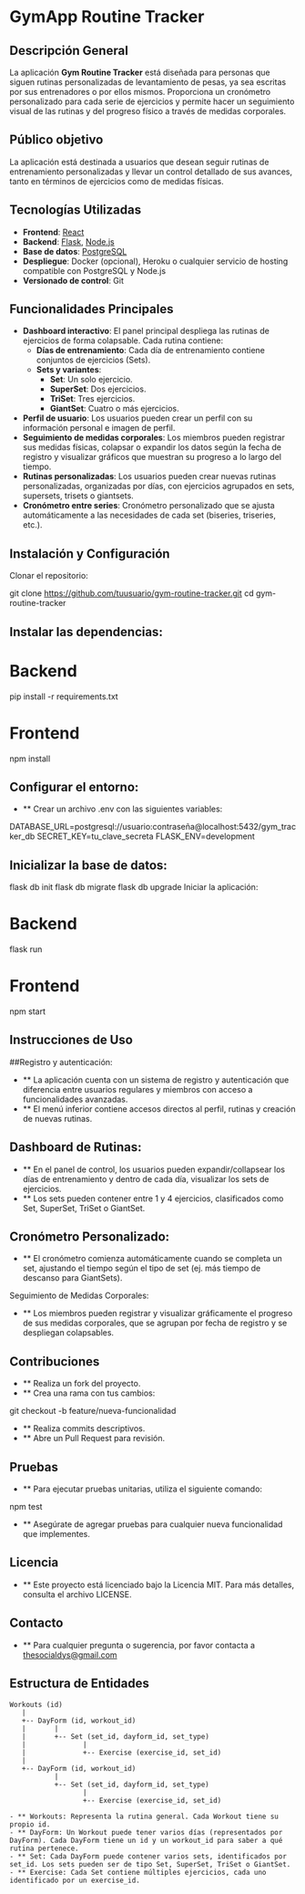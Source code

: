 # GymApp Routine Tracker

## Descripción General
La aplicación **Gym Routine Tracker** está diseñada para personas que siguen rutinas personalizadas de levantamiento de pesas, ya sea escritas por sus entrenadores o por ellos mismos. Proporciona un cronómetro personalizado para cada serie de ejercicios y permite hacer un seguimiento visual de las rutinas y del progreso físico a través de medidas corporales.

## Público objetivo
La aplicación está destinada a usuarios que desean seguir rutinas de entrenamiento personalizadas y llevar un control detallado de sus avances, tanto en términos de ejercicios como de medidas físicas.

## Tecnologías Utilizadas
- **Frontend**: [React](https://reactjs.org/)
- **Backend**: [Flask](https://flask.palletsprojects.com/), [Node.js](https://nodejs.org/)
- **Base de datos**: [PostgreSQL](https://www.postgresql.org/)
- **Despliegue**: Docker (opcional), Heroku o cualquier servicio de hosting compatible con PostgreSQL y Node.js
- **Versionado de control**: Git

## Funcionalidades Principales
- **Dashboard interactivo**: El panel principal despliega las rutinas de ejercicios de forma colapsable. Cada rutina contiene:
  - **Días de entrenamiento**: Cada día de entrenamiento contiene conjuntos de ejercicios (Sets).
  - **Sets y variantes**:
    - **Set**: Un solo ejercicio.
    - **SuperSet**: Dos ejercicios.
    - **TriSet**: Tres ejercicios.
    - **GiantSet**: Cuatro o más ejercicios.
- **Perfil de usuario**: Los usuarios pueden crear un perfil con su información personal e imagen de perfil.
- **Seguimiento de medidas corporales**: Los miembros pueden registrar sus medidas físicas, colapsar o expandir los datos según la fecha de registro y visualizar gráficos que muestran su progreso a lo largo del tiempo.
- **Rutinas personalizadas**: Los usuarios pueden crear nuevas rutinas personalizadas, organizadas por días, con ejercicios agrupados en sets, supersets, trisets o giantsets.
- **Cronómetro entre series**: Cronómetro personalizado que se ajusta automáticamente a las necesidades de cada set (biseries, triseries, etc.).



## Instalación y Configuración
Clonar el repositorio:


git clone https://github.com/tuusuario/gym-routine-tracker.git
cd gym-routine-tracker


## Instalar las dependencias:

# Backend
pip install -r requirements.txt

# Frontend
npm install

## Configurar el entorno:

- ** Crear un archivo .env con las siguientes variables:

DATABASE_URL=postgresql://usuario:contraseña@localhost:5432/gym_tracker_db
SECRET_KEY=tu_clave_secreta
FLASK_ENV=development

## Inicializar la base de datos:

flask db init
flask db migrate
flask db upgrade
Iniciar la aplicación:


# Backend
flask run

# Frontend
npm start

## Instrucciones de Uso
##Registro y autenticación:

- ** La aplicación cuenta con un sistema de registro y autenticación que diferencia entre usuarios regulares y miembros con acceso a funcionalidades avanzadas.
- ** El menú inferior contiene accesos directos al perfil, rutinas y creación de nuevas rutinas.

## Dashboard de Rutinas:

- ** En el panel de control, los usuarios pueden expandir/collapsear los días de entrenamiento y dentro de cada día, visualizar los sets de ejercicios.
- ** Los sets pueden contener entre 1 y 4 ejercicios, clasificados como Set, SuperSet, TriSet o GiantSet.

## Cronómetro Personalizado:

- ** El cronómetro comienza automáticamente cuando se completa un set, ajustando el tiempo según el tipo de set (ej. más tiempo de descanso para GiantSets).

Seguimiento de Medidas Corporales:

- ** Los miembros pueden registrar y visualizar gráficamente el progreso de sus medidas corporales, que se agrupan por fecha de registro y se despliegan colapsables.

## Contribuciones
- ** Realiza un fork del proyecto.
- ** Crea una rama con tus cambios:

git checkout -b feature/nueva-funcionalidad

- ** Realiza commits descriptivos.
- ** Abre un Pull Request para revisión.

## Pruebas
- ** Para ejecutar pruebas unitarias, utiliza el siguiente comando:

npm test

- ** Asegúrate de agregar pruebas para cualquier nueva funcionalidad que implementes.

## Licencia
- ** Este proyecto está licenciado bajo la Licencia MIT. Para más detalles, consulta el archivo LICENSE.

## Contacto
- ** Para cualquier pregunta o sugerencia, por favor contacta a thesocialdys@gmail.com

## Estructura de Entidades

```plaintext
Workouts (id)
   |
   +-- DayForm (id, workout_id)
   |       |
   |       +-- Set (set_id, dayform_id, set_type)
   |              |
   |              +-- Exercise (exercise_id, set_id)
   |
   +-- DayForm (id, workout_id)
           |
           +-- Set (set_id, dayform_id, set_type)
                  |
                  +-- Exercise (exercise_id, set_id)

- ** Workouts: Representa la rutina general. Cada Workout tiene su propio id.
- ** DayForm: Un Workout puede tener varios días (representados por DayForm). Cada DayForm tiene un id y un workout_id para saber a qué rutina pertenece.
- ** Set: Cada DayForm puede contener varios sets, identificados por set_id. Los sets pueden ser de tipo Set, SuperSet, TriSet o GiantSet.
- ** Exercise: Cada Set contiene múltiples ejercicios, cada uno identificado por un exercise_id.

